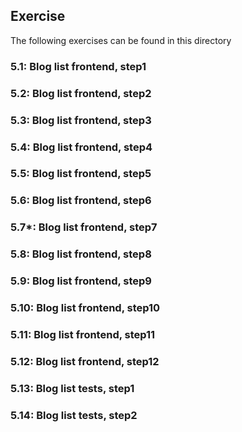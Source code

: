 ## Exercise

The following exercises can be found in this directory

### 5.1: Blog list frontend, step1

### 5.2: Blog list frontend, step2

### 5.3: Blog list frontend, step3

### 5.4: Blog list frontend, step4

### 5.5: Blog list frontend, step5

### 5.6: Blog list frontend, step6

### 5.7*: Blog list frontend, step7

### 5.8: Blog list frontend, step8

### 5.9: Blog list frontend, step9

### 5.10: Blog list frontend, step10

### 5.11: Blog list frontend, step11

### 5.12: Blog list frontend, step12

### 5.13: Blog list tests, step1

### 5.14: Blog list tests, step2